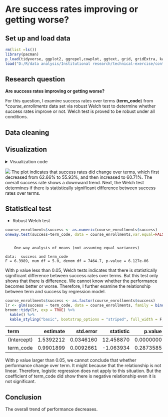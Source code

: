 
# Are success rates improving or getting worse?



## Set up and load data


```r
rm(list =ls())
library(pacman)
p_load(tidyverse, ggplot2, ggrepel,cowplot, ggtext, grid, gridExtra, kableExtra)
load("D:/R/data analysis/Institutional research/technical-exercise/content/docs/questions/data_230214_1659.Rdata")
```

## Research question
**Are success rates improving or getting worse?**

For this question, I examine success rates over terms (**term_code**) from **course_enrollments* data set via robust Welch test to determine whether success rates improve or not. 
Welch test is proved to be robust under all conditions.

## Data cleaning



## Visualization
<details><summary>Visualization code</summary>

```r
course_enrollments %>%
  group_by(term_code) %>%
  count(success) %>%
  mutate(
    percent = round(100*n/sum(n),2)
    ) %>%
  filter(success == "Y") %>%
  ungroup() %>%
  ggplot(
    aes(x= term_code, y = percent)
    ) +

  geom_line(size = 1, color = "black") +
  geom_point(
    aes(fill = term_code), shape = 21, size = 4.5, show.legend = F) +
  expand_limits(y = 0) +
  geom_text_repel(
    aes(label = precent), 
    size = 6, point.padding = .2) +
  scale_x_continuous(breaks = seq(1,6, by = 1)) +
  scale_y_continuous(
    limits = c(50,70),
    breaks = seq(50,70, by= 5),
    labels = c(0,seq(55, 70, by =5)),
    expand = c(0,0,0.05,0)
  ) +
  labs(
    x = "Term",
    y = "Success rate(%)\n",
    title = "Change in success rate over time"
  ) +
  scale_fill_viridis_c() +
  scale_alpha_discrete('Success rate') +
  theme_classic() +
  theme(
        legend.position = "none",
        axis.title.y = element_text(face = "bold", vjust = 0.9, size = 18),
        axis.title.x = element_text(face = "bold", vjust = 0.9, size = 18),
        axis.text = element_text(colour = "black", size = 16),
        plot.title = element_text(face = "bold", size = 28)
  ) 

gt <- ggplotGrob(p)
is_yaxis <- which(gt$layout$name == "axis-l")
yaxis <- gt$grobs[[is_yaxis]]
# You should grab the polyline child
yline <- yaxis$children[[1]]
yline$x <- unit(rep(1, 4), "npc")
yline$y <- unit(c(0, 0.1, 1, 0.15), "npc")
yline$id <- c(1, 1, 2, 2)
yline$arrow <- arrow(angle = 90)
yaxis$children[[1]] <- yline
gt$grobs[[is_yaxis]] <- yaxis
# grid plotting syntax
p <- grid.arrange(gt)      
```
</details>





![](/images/p1.png)
The plot indicates that success rates did change over terms, which first decreased from 62.66% to 55.93%, and then increased to 60.71%. The overall success rate shows a downward trend. Next, the Welch test determines if there is statistically significant difference between success rates over terms.


## Statistical test
+ Robust Welch test

```r
course_enrollments$success <- as.numeric(course_enrollments$success)
oneway.test(success~term_code, data = course_enrollments,var.equal=FALSE)
```

```

	One-way analysis of means (not assuming equal variances)

data:  success and term_code
F = 6.3989, num df = 5.0, denom df = 7464.7, p-value = 6.127e-06
```
With p value less than 0.05, Welch tests indicates that there is statistically significant difference between success rates over terms. But this test only shows that there is difference. We cannot know whether the performance becomes better or worse. Therefore, I further examine the relationship between term and success by regression model.


```r
course_enrollments$success <- as.factor(course_enrollments$success)
lr <- glm(success ~ term_code, data = course_enrollments, family = binomial(link = "logit"))
broom::tidy(lr, exp = TRUE) %>%
  kable() %>% 
  kable_styling("basic", bootstrap_options = "striped", full_width = F, position = "left")
```

<table class="table table-striped" style="width: auto !important; ">
 <thead>
  <tr>
   <th style="text-align:left;"> term </th>
   <th style="text-align:right;"> estimate </th>
   <th style="text-align:right;"> std.error </th>
   <th style="text-align:right;"> statistic </th>
   <th style="text-align:right;"> p.value </th>
  </tr>
 </thead>
<tbody>
  <tr>
   <td style="text-align:left;"> (Intercept) </td>
   <td style="text-align:right;"> 1.5392212 </td>
   <td style="text-align:right;"> 0.0346160 </td>
   <td style="text-align:right;"> 12.458870 </td>
   <td style="text-align:right;"> 0.0000000 </td>
  </tr>
  <tr>
   <td style="text-align:left;"> term_code </td>
   <td style="text-align:right;"> 0.9901899 </td>
   <td style="text-align:right;"> 0.0092661 </td>
   <td style="text-align:right;"> -1.063934 </td>
   <td style="text-align:right;"> 0.2873585 </td>
  </tr>
</tbody>
</table>

With p value larger than 0.05, we cannot conclude that whether performance change over term. It might because that the relationship is not linear. Therefore, logistic regression does not apply to this situation. But the coefficient of term_code did show there is negative relationship even it is not significant. 


## Conclusion
The overall trend of performance decreases. 

